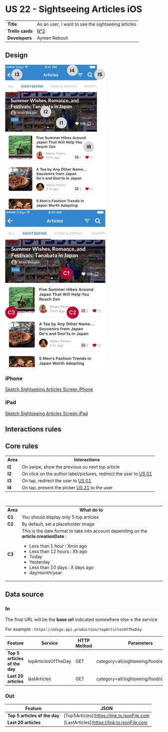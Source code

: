 # US 22 - Sightseeing Articles iOS

|         	      |  	                                                  |
|-----------------|----------------------------------------------------	|
| **Title**       | As an user, I want to see the sightseeing articles 	|
| **Trello cards**| [N°2](https://google.fr)                              	            |
| **Developers**  | Aymen Rebouh                                       	|

## Design

<img src="ExampleNavigationRules.png" width=320/> <img src="ExampleInterfaceRules.png" width=320/>

### iPhone
<a href="#">Sketch Sightseeing Articles Screen iPhone</a>

### iPad
<a href="#">Sketch Sightseeing Articles Screen iPad</a>

## Interactions rules

<table>
<tr>
  <th>Area</th>
  <th>Interactions</th>
</tr>

<tr>
  <td><b>I1</b></td>
  <td>On swipe, show the previous ou next top article </td>
</tr>

<tr>
  <td><b>I2</b></td>
  <td>On click on the author label/pictures, redirect the user to <a href="#">US 01</a></td>
</tr>

<tr>
  <td><b>I3</b></td>
  <td>On tap, redirect the user to <a href="#">US 01</a></td>
</tr>

<tr>
  <td><b>I4</b></td>
  <td>On tap, present the picker <a href="#">US 21</a> to the user</td>
</tr>

## Core rules

<table>
<tr>
  <th>Area</th>
  <th>What do to</th>
</tr>

<tr>
  <td><b>C1</b></td>
  <td>You should display only 5 top articles</td>
</tr>

<tr>
  <td><b>C2</b></td>
    <td>By default, set a placeholder image</td>
</tr>

<tr>
  <td><b>C3</b></td>
  <td>This is the date format to take into account depending on the <b>article.creationDate</b> : 
      <ul>
        <li>Less than 1 hour : Xmin ago</li>
        <li>Less than 12 hours : Xh ago</li>
        <li>Today</li>
        <li>Yesterday</li>
        <li>Less than 10 days : X days ago</li>
        <li>day/month/year</li>
      </ul>
   </td>
</tr>
</table>

## Data source

### In

The final URL will be the **base url** indicated somewhere else **+** the service 

For example : `https://odigo.api.production/topArticlesOfTheDay`


| Feature                       | Service             | HTTP Method | Parameters                                | Content-type      |
|-------------------------------|---------------------|-------------|-------------------------------------------|-------------------|
| **Top 5 articles of the day** | topArticlesOfTheDay | GET         | category=all/sightseeing/food/shopping/...| applications/json |
| **Last 20 articles**          | lastArticles        | GET         | category=all/sightseeing/food/shopping/...| applications/json |

### Out

| Feature                       | JSON                                        |
|-------------------------------|---------------------------------------------|
| **Top 5 articles of the day** | [Top5Articles](https://link.to.jsonFile.com |
| **Last 20 articles**          | [LastArticles](https://link.to.jsonFile.com |
